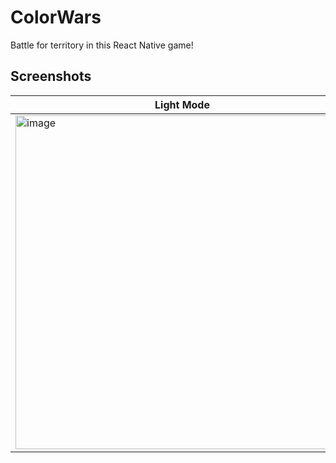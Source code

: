 # ColorWars
Battle for territory in this React Native game!

## Screenshots

Light Mode | Dark Mode
----- | -----
<img width="534" alt="image" src="https://user-images.githubusercontent.com/1902973/193432523-9528b201-7301-4f1a-95bf-6f73e968b6a6.png"> | <img width="534" alt="image" src="https://user-images.githubusercontent.com/1902973/193432507-5ebfbb31-30fd-4358-82d1-afd7099c6b31.png">
